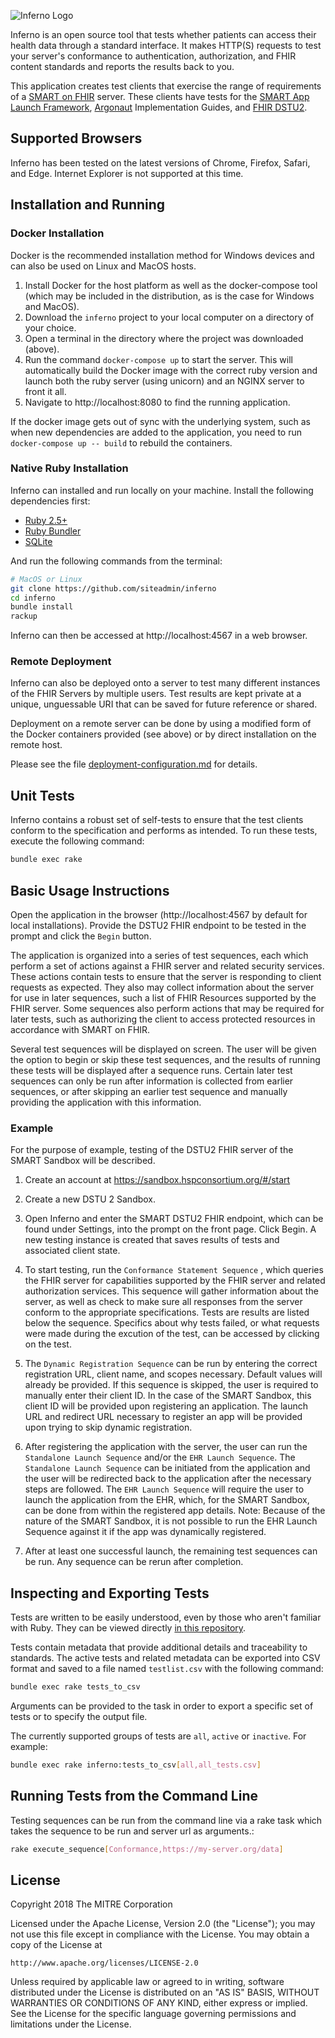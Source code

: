 ![Inferno Logo](https://github.com/siteadmin/inferno/blob/master/public/images/inferno_logo.png "Inferno Logo")

Inferno is an open source tool that tests whether patients can access their health data through a standard interface.
It makes HTTP(S) requests to test your server's conformance to authentication, authorization, and FHIR content standards
and reports the results back to you.

This application creates test clients that exercise the range of requirements of a
[SMART on FHIR](http://smarthealthit.org/smart-on-fhir/) server. These clients have tests for the
[SMART App Launch Framework](http://www.hl7.org/fhir/smart-app-launch/), [Argonaut](http://hl7.org/fhir/DSTU2/argonaut/argonaut.html)
Implementation Guides, and [FHIR DSTU2](http://hl7.org/fhir/DSTU2/index.html).

## Supported Browsers

Inferno has been tested on the latest versions of Chrome, Firefox, Safari, and Edge.  Internet Explorer is not supported at this time.

## Installation and Running


### Docker Installation

Docker is the recommended installation method for Windows devices and can also be used on Linux and MacOS hosts.

1. Install Docker for the host platform as well as the docker-compose tool (which may be included in the distribution, as is the case for Windows and MacOS).
2. Download the `inferno` project to your local computer on a directory of your choice.
3. Open a terminal in the directory where the project was downloaded (above).
4. Run the command `docker-compose up` to start the server. This will automatically build the Docker image with the correct ruby version and launch both the ruby server (using unicorn) and an NGINX server to front it all.
5. Navigate to http://localhost:8080 to find the running application.

If the docker image gets out of sync with the underlying system, such as when new dependencies are added to the application, you need to run `docker-compose up -- build` to rebuild the containers.

### Native Ruby Installation

Inferno can installed and run locally on your machine.  Install the following dependencies first:

* [Ruby 2.5+](https://www.ruby-lang.org/en/)
* [Ruby Bundler](http://bundler.io/)
* [SQLite](https://www.sqlite.org/)

And run the following commands from the terminal:

```sh
# MacOS or Linux
git clone https://github.com/siteadmin/inferno
cd inferno
bundle install
rackup
```

Inferno can then be accessed at http://localhost:4567 in a web browser.

### Remote Deployment

Inferno can also be deployed onto a server to test many different
instances of the FHIR Servers by multiple users.  Test results are kept private at a unique, unguessable URI that can
be saved for future reference or shared.

Deployment on a remote server can be done by using a modified form of the Docker containers provided (see above) or by direct installation on the remote host.

Please see the file [deployment-configuration.md](https://github.com/siteadmin/inferno/blob/master/deployment-configuration.md) for details.

## Unit Tests

Inferno contains a robust set of self-tests to ensure that the
test clients conform to the specification and performs as intended.  To run these tests, execute the following
command:

```sh
bundle exec rake
```

## Basic Usage Instructions

Open the application in the browser (http://localhost:4567 by default for local installations).  Provide the DSTU2
FHIR endpoint to be tested in the prompt and click the `Begin` button.

The application is organized into a series of test sequences, each which perform a set of actions against a FHIR
server and related security services.  These actions contain tests to ensure that the server is responding to client requests
as expected.  They also may collect information about the server for use in later sequences, such a list of FHIR Resources
supported by the FHIR server.  Some sequences also perform actions that may be required for later tests, such as
authorizing the client to access protected resources in accordance with SMART on FHIR.

Several test sequences will be displayed on screen. The user will be given the option to begin or skip these test sequences, and the results of running these tests will be displayed after a sequence runs. Certain later test sequences can only be run after information is collected from earlier sequences, or after skipping an earlier test sequence and manually providing the application with this information.

### Example

For the purpose of example, testing of the DSTU2 FHIR server of the SMART Sandbox will be described.

1) Create an account at https://sandbox.hspconsortium.org/#/start

2) Create a new DSTU 2 Sandbox.

3) Open Inferno and enter the SMART DSTU2 FHIR endpoint, which can be found under Settings, into the prompt on the front page. Click Begin. A new testing instance is created that saves results of tests and associated client state.

4) To start testing, run the `Conformance Statement Sequence` , which queries the FHIR server for capabilities supported by the FHIR server and related authorization services.  This sequence will gather information about the server, as well as check to make sure all responses from the server conform to the appropriate specifications.  Tests are results are listed below the sequence.  Specifics about why tests failed, or what requests were made during the excution of the test, can be accessed by clicking on the test.

5) The `Dynamic Registration Sequence` can be run by entering the correct registration URL, client name, and scopes necessary. Default values will already be provided. If this sequence is skipped, the user is required to manually enter their client ID. In the case of the SMART Sandbox, this client ID will be provided upon registering an application. The launch URL and redirect URL necessary to register an app will be provided upon trying to skip dynamic registration.

6) After registering the application with the server, the user can run the `Standalone Launch Sequence` and/or the `EHR Launch Sequence`. The `Standalone Launch Sequence` can be initiated from the application and the user will be redirected back to the application after the necessary steps are followed. The `EHR Launch Sequence` will require the user to launch the application from the EHR, which, for the SMART Sandbox, can be done from within the registered app details. Note: Because of the nature of the SMART Sandbox, it is not possible to run the EHR Launch Sequence against it if the app was dynamically registered.

7) After at least one successful launch, the remaining test sequences can be run. Any sequence can be rerun after completion.

## Inspecting and Exporting Tests

Tests are written to be easily understood, even by those who aren't familiar with Ruby.  They can be
viewed directly [in this repository](https://github.com/siteadmin/inferno/tree/master/lib/sequences).

Tests contain metadata that provide additional details and traceability to standards.  The active tests and related metadata
can be exported into CSV format and saved to a file named `testlist.csv` with the following command:

```sh
bundle exec rake tests_to_csv
```

Arguments can be provided to the task in order to export a specific set of tests or to specify the output file.

The currently supported groups of tests are `all`, `active` or `inactive`.  For example:

```sh
bundle exec rake inferno:tests_to_csv[all,all_tests.csv]
```

## Running Tests from the Command Line

Testing sequences can be run from the command line via a rake task which takes the sequence to be run and server url as
arguments.:
```sh
rake execute_sequence[Conformance,https://my-server.org/data]
```

## License

Copyright 2018 The MITRE Corporation

Licensed under the Apache License, Version 2.0 (the "License"); you may not use this file except in compliance with the License. You may obtain a copy of the License at
```
http://www.apache.org/licenses/LICENSE-2.0
```
Unless required by applicable law or agreed to in writing, software distributed under the License is distributed on an "AS IS" BASIS, WITHOUT WARRANTIES OR CONDITIONS OF ANY KIND, either express or implied. See the License for the specific language governing permissions and limitations under the License.
